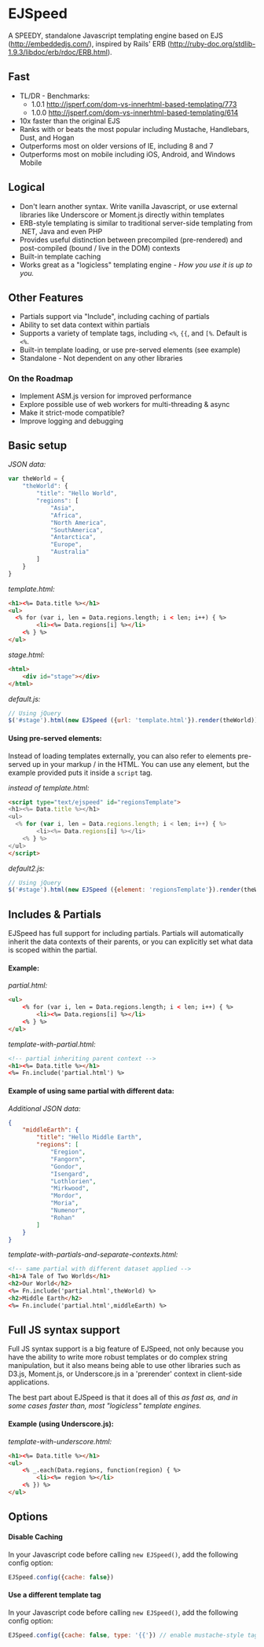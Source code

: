 EJSpeed
========
A SPEEDY, standalone Javascript templating engine based on EJS (http://embeddedjs.com/), inspired by Rails' ERB (http://ruby-doc.org/stdlib-1.9.3/libdoc/erb/rdoc/ERB.html).

## Fast

* TL/DR - Benchmarks: 
  * 1.0.1 http://jsperf.com/dom-vs-innerhtml-based-templating/773
  * 1.0.0 http://jsperf.com/dom-vs-innerhtml-based-templating/614
* 10x faster than the original EJS
* Ranks with or beats the most popular including Mustache, Handlebars, Dust, and Hogan
* Outperforms most on older versions of IE, including 8 and 7
* Outperforms most on mobile including iOS, Android, and Windows Mobile

## Logical

* Don't learn another syntax. Write vanilla Javascript, or use external libraries like Underscore or Moment.js directly within templates
* ERB-style templating is similar to traditional server-side templating from .NET, Java and even PHP
* Provides useful distinction between precompiled (pre-rendered) and post-compiled (bound / live in the DOM) contexts
* Built-in template caching
* Works great as a "logicless" templating engine - *How you use it is up to you.* 

## Other Features

* Partials support via "Include", including caching of partials
* Ability to set data context within partials
* Supports a variety of template tags, including `<%`, `{{`, and `[%`. Default is `<%`.
* Built-in template loading, or use pre-served elements (see example)
* Standalone - Not dependent on any other libraries

### On the Roadmap

* Implement ASM.js version for improved performance
* Explore possible use of web workers for multi-threading & async
* Make it strict-mode compatible?
* Improve logging and debugging

## Basic setup

*JSON data:*
```javascript
var theWorld = {
    "theWorld": {
        "title": "Hello World",
        "regions": [
            "Asia",
            "Africa",
            "North America",
            "SouthAmerica",
            "Antarctica",
            "Europe",
            "Australia"
        ]
    }
}
```

*template.html:*
```html
<h1><%= Data.title %></h1>
<ul>
  <% for (var i, len = Data.regions.length; i < len; i++) { %>
		<li><%= Data.regions[i] %></li>
	<% } %>
</ul>
```

*stage.html:*
```html
<html>
	<div id="stage"></div>
</html>
```

*default.js:*
```javascript
// Using jQuery
$('#stage').html(new EJSpeed ({url: 'template.html'}).render(theWorld));
```

#### Using pre-served elements: 
Instead of loading templates externally, you can also refer to elements pre-served up in your markup / in the HTML. You can use any element, but the example provided puts it inside a `script` tag.

*instead of template.html:*
```html
<script type="text/ejspeed" id="regionsTemplate">
<h1><%= Data.title %></h1>
<ul>
  <% for (var i, len = Data.regions.length; i < len; i++) { %>
		<li><%= Data.regions[i] %></li>
	<% } %>
</ul>
</script>
```

*default2.js:*
```javascript
// Using jQuery
$('#stage').html(new EJSpeed ({element: 'regionsTemplate'}).render(theWorld));
```


## Includes & Partials

EJSpeed has full support for including partials. Partials will automatically inherit the data contexts of their parents, or you can explicitly set what data is scoped within the partial.

#### Example:

*partial.html:*
```html
<ul>
	<% for (var i, len = Data.regions.length; i < len; i++) { %>
		<li><%= Data.regions[i] %></li>
	<% } %>
</ul>
```

*template-with-partial.html:*
```html
<!-- partial inheriting parent context -->
<h1><%= Data.title %></h1>
<%= Fn.include('partial.html') %>
```

#### Example of using same partial with different data:

*Additional JSON data:*
```json
{
    "middleEarth": {
        "title": "Hello Middle Earth",
        "regions": [
            "Eregion",
            "Fangorn",
            "Gondor",
            "Isengard",
            "Lothlorien",
            "Mirkwood",
            "Mordor",
            "Moria",
            "Numenor",
            "Rohan"
        ]
    }
}
```

*template-with-partials-and-separate-contexts.html:*
```html
<!-- same partial with different dataset applied -->
<h1>A Tale of Two Worlds</h1>
<h2>Our World</h2>
<%= Fn.include('partial.html',theWorld) %>
<h2>Middle Earth</h2>
<%= Fn.include('partial.html',middleEarth) %>
```


## Full JS syntax support

Full JS syntax support is a big feature of EJSpeed, not only because you have the ability to write more robust templates or do complex string manipulation, but it also means being able to use other libraries such as D3.js, Moment.js, or Underscore.js in a 'prerender' context in client-side applications. 

The best part about EJSpeed is that it does all of this *as fast as, and in some cases faster than, most "logicless" template engines.* 

#### Example (using Underscore.js):

*template-with-underscore.html:*
```html
<h1><%= Data.title %></h1>
<ul>
	<% _.each(Data.regions, function(region) { %>
		<li><%= region %></li>
	<% }) %>
</ul>
```

## Options

#### Disable Caching
In your Javascript code before calling `new EJSpeed()`, add the following config option:
```javascript
EJSpeed.config({cache: false})
```

#### Use a different template tag
In your Javascript code before calling `new EJSpeed()`, add the following config option:
```javascript
EJSpeed.config({cache: false, type: '{{'}) // enable mustache-style tags
```
